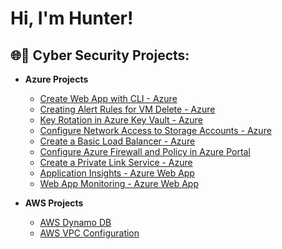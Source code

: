 <h1>Hi, I'm Hunter! 

<h2>🌐🔐 Cyber Security Projects:</h2>

- <b>Azure Projects</b>
  - [Create Web App with CLI - Azure](https://github.com/Hunter102002/Create-Web-App-Azure-CLI)
  - [Creating Alert Rules for VM Delete - Azure](https://github.com/Hunter102002/Alert-Rule-VM-Delete)
  - [Key Rotation in Azure Key Vault - Azure](https://github.com/Hunter102002/Key-Rotation-Azure-Key-Valut)
  - [Configure Network Access to Storage Accounts - Azure](https://github.com/Hunter102002/Network-Access-to-storage-accounts)
  - [Create a Basic Load Balancer - Azure](https://github.com/Hunter102002/Create-basic-load-balancer)
  - [Configure Azure Firewall and Policy in Azure Portal](https://github.com/Hunter102002/Configure-Azure-Firewall-and-policy-using-Azure-Portal)
  - [Create a Private Link Service - Azure](https://github.com/Hunter102002/Create-Private-Link-Service/tree/main)
  - [Application Insights - Azure Web App](https://github.com/Hunter102002/ApplicationInsights/tree/main)
  - [Web App Monitoring - Azure Web App](https://github.com/Hunter102002/WebApp-Azure-Project)
    
 
- <b>AWS Projects</b>
  - [AWS Dynamo DB](https://github.com/Hunter102002/AWS-DynamoDB)
  - [AWS VPC Configuration](https://github.com/Hunter102002/VPC-AWS-Project)




<!--
**joshmadakor1/joshmadakor1** is a ✨ _special_ ✨ repository because its `README.md` (this file) appears on your GitHub profile.

Here are some ideas to get you started:

- 🔭 I’m currently working on ...
- 🌱 I’m currently learning ...
- 👯 I’m looking to collaborate on ...
- 🤔 I’m looking for help with ...
- 💬 Ask me about ...
- 📫 How to reach me: ...
- 😄 Pronouns: ...
- ⚡ Fun fact: ...
-->
